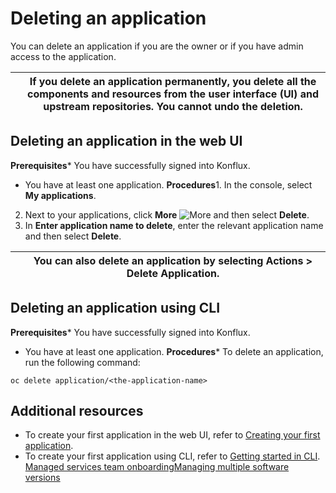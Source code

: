 Deleting an application
=======================

You can delete an application if you are the owner or if you have admin access to the application.



|  | If you delete an application permanently, you delete all the components and resources from the user interface (UI) and upstream repositories. You cannot undo the deletion. |
| --- | --- |

Deleting an application in the web UI
-------------------------------------

**Prerequisites*** You have successfully signed into Konflux.
* You have at least one application.
**Procedures**1. In the console, select **My applications**.
2. Next to your applications, click **More** ![More](../../_images/more.png) and then select **Delete**.
3. In **Enter application name to delete**, enter the relevant application name and then select **Delete**.



|  | You can also delete an application by selecting **Actions > Delete Application**. |
| --- | --- |
Deleting an application using CLI
---------------------------------

**Prerequisites*** You have successfully signed into Konflux.
* You have at least one application.
**Procedures*** To delete an application, run the following command:


```
oc delete application/<the-application-name>
```
Additional resources
--------------------

* To create your first application in the web UI, refer to [Creating your first application](../../getting-started/get-started/#creating-your-first-application).
* To create your first application using CLI, refer to [Getting started in CLI](#getting-started/getting_started_in_cli).
[Managed services team onboarding](../proc_managed_services_onboarding/)[Managing multiple software versions](../proc_multiversion/)